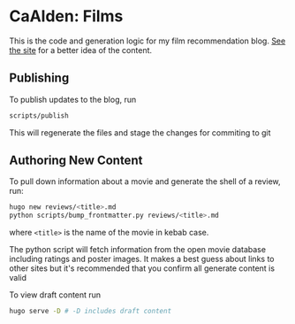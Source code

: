 # CaAlden: Films
This is the code and generation logic for my film recommendation blog.
[See the site](https://caalden.github.io/film/) for a better idea of the content.

## Publishing
To publish updates to the blog, run
```bash
scripts/publish
```
This will regenerate the files and stage the changes for commiting to git

## Authoring New Content
To pull down information about a movie and generate the shell of a review, run:
```bash
hugo new reviews/<title>.md
python scripts/bump_frontmatter.py reviews/<title>.md
```
where `<title>` is the name of the movie in kebab case.

The python script will fetch information from the open movie database
including ratings and poster images. It makes a best guess about links to other sites
but it's recommended that you confirm all generate content is valid

To view draft content run

```bash
hugo serve -D # -D includes draft content
```
